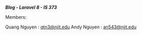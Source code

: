 
***Blog - Laravel 8 - IS 373***

Members: 

Quang Nguyen : qtn3@njit.edu
Andy Nguyen : an543@njit.edu

